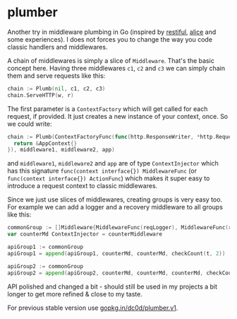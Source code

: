 # plumber
Another try in middleware plumbing in Go (inspired by [restiful](https://github.com/laicosly/restiful), [alice](https://github.com/justinas/alice) and some experiences). I does not forces you to change the way you code classic handlers and middlewares.

A chain of middlewares is simply a slice of `Middleware`. That's the basic concept here. Having three middlewares `c1`, `c2` and `c3` we can simply chain them and serve requests like this:
```go
chain := Plumb(nil, c1, c2, c3)
chain.ServeHTTP(w, r)
```
The first parameter is a `ContextFactory` which will get called for each request, if provided. It just creates a new instance of your context, once. So we could write:
```go
chain := Plumb(ContextFactoryFunc(func(http.ResponseWriter, *http.Request) interface{} {
  return &AppContext{}
}), middleware1, middleware2, app)
```
and `middleware1`, `middleware2` and `app` are of type `ContextInjector` which has this signature `func(context interface{}) MiddlewareFunc` (or `func(context interface{}) ActionFunc`) which makes it super easy to introduce a request context to classic middlewares.

Since we just use slices of middlewares, creating groups is very easy too. For example we can add a logger and a recovery middleware to all groups like this:
```go
commonGroup := []Middleware{MiddlewareFunc(reqLogger), MiddlewareFunc(recoverPlumbing)}
var counterMd ContextInjector = counterMiddleware

apiGroup1 := commonGroup
apiGroup1 = append(apiGroup1, counterMd, counterMd, checkCount(t, 2))

apiGroup2 := commonGroup
apiGroup2 = append(apiGroup2, counterMd, counterMd, counterMd, checkCount(t, 3))
```
API polished and changed a bit - should still be used in my projects a bit longer to get more refined & close to my taste. 

For previous stable version use [gopkg.in/dc0d/plumber.v1](gopkg.in/dc0d/plumber.v1).

